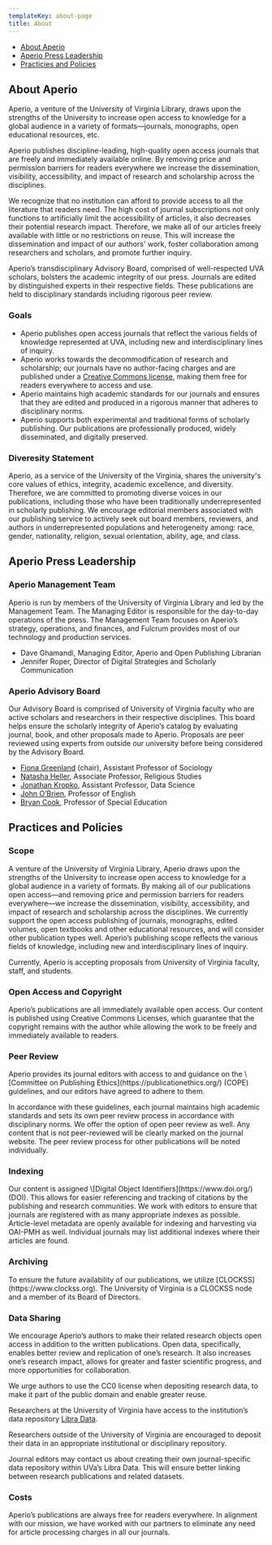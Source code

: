 ```yaml
---
templateKey: about-page
title: About
---
```

<ul class="list-unstyled">
<li><a href="#about">About Aperio</a></li>
<li><a href="#team">Aperio Press Leadership</a></li>
<li><a href="#policies">Practicies and Policies</a></li>
</ul>

<h2 id="about">About Aperio</h2>

Aperio, a venture of the University of Virginia Library, draws upon the strengths of the University to increase open access to knowledge for a global audience in a variety of formats—journals, monographs, open educational resources, etc.

Aperio publishes discipline-leading, high-quality open access journals that are freely and immediately available online. By removing price and permission barriers for readers everywhere we increase the dissemination, visibility, accessibility, and impact of research and scholarship across the disciplines.

We recognize that no institution can afford to provide access to all the literature that readers need. The high cost of journal subscriptions not only functions to artificially limit the accessibility of articles, it also decreases their potential research impact. Therefore, we make all of our articles freely available with little or no restrictions on reuse. This will increase the dissemination and impact of our authors' work, foster collaboration among researchers and scholars, and promote further inquiry.

Aperio’s transdisciplinary Advisory Board, comprised of well-respected UVA scholars, bolsters the academic integrity of our press. Journals are edited by distinguished experts in their respective fields. These publications are held to disciplinary standards including rigorous peer review.

<h3>Goals</h3>

* Aperio publishes open access journals that reflect the various fields of knowledge represented at UVA, including new and interdisciplinary lines of inquiry.
* Aperio works towards the decommodification of research and scholarship; our journals have no author-facing charges and are published under a [Creative Commons license](https://creativecommons.org/), making them free for readers everywhere to access and use.
* Aperio maintains high academic standards for our journals and ensures that they are edited and produced in a rigorous manner that adheres to disciplinary norms.
* Aperio supports both experimental and traditional forms of scholarly publishing. Our publications are professionally produced, widely disseminated, and digitally preserved.

<h3>Diveresity Statement</h3>
Aperio, as a service of the University of the Virginia, shares the university's core values of ethics, integrity, academic excellence, and diversity. Therefore, we are committed to promoting diverse voices in our publications, including those who have been traditionally underrepresented in scholarly publishing. We encourage editorial members associated with our publishing service to actively seek out board members, reviewers, and authors in underrepresented populations and heterogeneity among: race, gender, nationality, religion, sexual orientation, ability, age, and class.

<h2 id="team">Aperio Press Leadership</h2>
<h3>Aperio Management Team</h3>

Aperio is run by members of the University of Virginia Library and led by the Management Team. The Managing Editor is responsible for the day-to-day operations of the press. The Management Team focuses on Aperio’s strategy, operations, and finances, and Fulcrum provides most of our technology and production services.

* Dave Ghamandi, Managing Editor, Aperio and Open Publishing Librarian
* Jennifer Roper, Director of Digital Strategies and Scholarly Communication

<h3>Aperio Advisory Board</h3>
Our Advisory Board is comprised of University of Virginia faculty who are active scholars and researchers in their respective disciplines. This board helps ensure the scholarly integrity of Aperio’s catalog by evaluating journal, book, and other proposals made to Aperio. Proposals are peer reviewed using experts from outside our university before being considered by the Advisory Board.

* [Fiona Greenland](https://sociology.as.virginia.edu/people/profile/fg5t) (chair), Assistant Professor of Sociology
* [Natasha Heller](<https://religiousstudies.as.virginia.edu/faculty/profile/ nlh4x>), Associate Professor, Religious Studies
* [Jonathan Kropko](https://datascience.virginia.edu/people/jonathan-kropko), Assistant Professor, Data Science
* [John O’Brien](https://english.as.virginia.edu/obrien-0), Professor of English
* [Bryan Cook](https://education.virginia.edu/about/directory/bryan-cook), Professor of Special Education

<h2 id="policies">Practices and Policies</h2>

<h3>Scope</h3>
A venture of the University of Virginia Library, Aperio draws upon the strengths of the University to increase open access to knowledge for a global audience in a variety of formats. By making all of our publications open access—and removing price and permission barriers for readers everywhere—we increase the dissemination, visibility, accessibility, and impact of research and scholarship across the disciplines. We currently support the open access publishing of journals, monographs, edited volumes, open textbooks and other educational resources, and will consider other publication types well. Aperio’s publishing scope reflects the various fields of knowledge, including new and interdisciplinary lines of inquiry.

Currently, Aperio is accepting proposals from University of Virginia faculty, staff, and students.

<h3>Open Access and Copyright</h3>
Aperio’s publications are all immediately available open access. Our content is published using Creative Commons Licenses, which guarantee that the copyright remains with the author while allowing the work to be freely and immediately available to readers.

<h3>Peer Review</h3>
Aperio provides its journal editors with access to and guidance on the \[Committee on Publishing Ethics](https://publicationethics.org/) (COPE) guidelines, and our editors have agreed to adhere to them.

In accordance with these guidelines, each journal maintains high academic standards and sets its own peer review process in accordance with disciplinary norms. We offer the option of open peer review as well. Any content that is not peer-reviewed will be clearly marked on the journal website. The peer review process for other publications will be noted individually.

<h3>Indexing</h3>
Our content is assigned \[Digital Object Identifiers](https://www.doi.org/) (DOI). This allows for easier referencing and tracking of citations by the publishing and research communities. We work with editors to ensure that journals are registered with as many appropriate indexes as possible. Article-level metadata are openly available for indexing and harvesting via OAI-PMH as well. Individual journals may list additional indexes where their articles are found.

<h3>Archiving</h3>
To ensure the future availability of our publications, we utilize [CLOCKSS](https://www.clockss.org). The University of Virginia is a CLOCKSS node and a member of its Board of Directors.

<h3>Data Sharing</h3>
We encourage Aperio’s authors to make their related research objects open access in addition to the written publications. Open data, specifically, enables better review and replication of one’s research. It also increases one’s research impact, allows for greater and faster scientific progress, and more opportunities for collaboration.

We urge authors to use the CC0 license when depositing research data, to make it part of the public domain and enable greater reuse.

Researchers at the University of Virginia have access to the institution’s data repository [Libra Data](https://www.library.virginia.edu/libra/datasets/).

Researchers outside of the University of Virginia are encouraged to deposit their data in an appropriate institutional or disciplinary repository.

Journal editors may contact us about creating their own journal-specific data repository within UVa’s Libra Data. This will ensure better linking between research publications and related datasets.

<h3>Costs</h3>
Aperio’s publications are always free for readers everywhere. In alignment with our mission, we have worked with our partners to eliminate any need for article processing charges in all our journals.